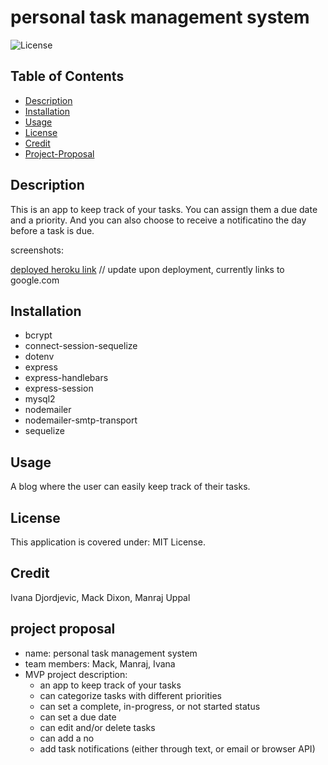 # personal task management system

![License](https://img.shields.io/badge/License-MIT_License-lightblue.svg)

## Table of Contents

- [Description](#description)
- [Installation](#installation)
- [Usage](#usage)
- [License](#license)
- [Credit](#credit)
- [Project-Proposal](#project-proposal)

## Description

This is an app to keep track of your tasks. You can assign them a due date and a priority. And you can also choose to receive a notificatino the day before a task is due.

screenshots:

[deployed heroku link](google.com) // update upon deployment, currently links to google.com

## Installation

- bcrypt
- connect-session-sequelize
- dotenv
- express
- express-handlebars
- express-session
- mysql2
- nodemailer
- nodemailer-smtp-transport
- sequelize

## Usage

A blog where the user can easily keep track of their tasks.

## License

This application is covered under: MIT License.

## Credit

Ivana Djordjevic, Mack Dixon, Manraj Uppal

## project proposal

- name: personal task management system
- team members: Mack, Manraj, Ivana
- MVP project description: 
    - an app to keep track of your tasks
    - can categorize tasks with different priorities
    - can set a complete, in-progress, or not started status
    - can set a due date
    - can edit and/or delete tasks
    - can add a no
    - add task notifications (either through text, or email or browser API)
